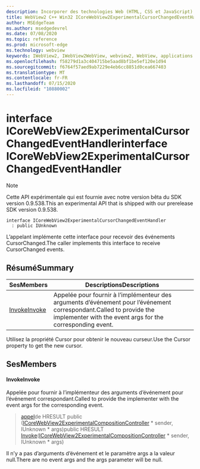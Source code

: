 ```yaml
---
description: Incorporer des technologies Web (HTML, CSS et JavaScript) dans vos applications natives avec le contrôle Microsoft Edge WebView2
title: WebView2 C++ Win32 ICoreWebView2ExperimentalCursorChangedEventHandler
author: MSEdgeTeam
ms.author: msedgedevrel
ms.date: 07/08/2020
ms.topic: reference
ms.prod: microsoft-edge
ms.technology: webview
keywords: IWebView2, IWebView2WebView, webview2, WebView, applications Win32, Win32, Edge, ICoreWebView2, ICoreWebView2Controller, contrôle de navigateur, html Edge, ICoreWebView2ExperimentalCursorChangedEventHandler
ms.openlocfilehash: f58279d1a3c404715be5aad8bf1be5ef120e1d94
ms.sourcegitcommit: f6764f57aed9ab7229e4eb6cc8851d0cea667403
ms.translationtype: MT
ms.contentlocale: fr-FR
ms.lasthandoff: 07/15/2020
ms.locfileid: "10880002"
---
```

# <span data-ttu-id="e1dde-104">interface ICoreWebView2ExperimentalCursorChangedEventHandler</span><span class="sxs-lookup"><span data-stu-id="e1dde-104">interface ICoreWebView2ExperimentalCursorChangedEventHandler</span></span> 

> [!NOTE]
> <span data-ttu-id="e1dde-105">Cette API expérimentale qui est fournie avec notre version bêta du SDK version 0.9.538.</span><span class="sxs-lookup"><span data-stu-id="e1dde-105">This an experimental API that is shipped with our prerelease SDK version 0.9.538.</span></span>

```
interface ICoreWebView2ExperimentalCursorChangedEventHandler
  : public IUnknown
```

<span data-ttu-id="e1dde-106">L’appelant implémente cette interface pour recevoir des événements CursorChanged.</span><span class="sxs-lookup"><span data-stu-id="e1dde-106">The caller implements this interface to receive CursorChanged events.</span></span>

## <span data-ttu-id="e1dde-107">Résumé</span><span class="sxs-lookup"><span data-stu-id="e1dde-107">Summary</span></span>

 <span data-ttu-id="e1dde-108">Ses</span><span class="sxs-lookup"><span data-stu-id="e1dde-108">Members</span></span>                        | <span data-ttu-id="e1dde-109">Descriptions</span><span class="sxs-lookup"><span data-stu-id="e1dde-109">Descriptions</span></span>
--------------------------------|---------------------------------------------
[<span data-ttu-id="e1dde-110">Invoke</span><span class="sxs-lookup"><span data-stu-id="e1dde-110">Invoke</span></span>](#invoke) | <span data-ttu-id="e1dde-111">Appelée pour fournir à l’implémenteur des arguments d’événement pour l’événement correspondant.</span><span class="sxs-lookup"><span data-stu-id="e1dde-111">Called to provide the implementer with the event args for the corresponding event.</span></span>

<span data-ttu-id="e1dde-112">Utilisez la propriété Cursor pour obtenir le nouveau curseur.</span><span class="sxs-lookup"><span data-stu-id="e1dde-112">Use the Cursor property to get the new cursor.</span></span>

## <span data-ttu-id="e1dde-113">Ses</span><span class="sxs-lookup"><span data-stu-id="e1dde-113">Members</span></span>

#### <span data-ttu-id="e1dde-114">Invoke</span><span class="sxs-lookup"><span data-stu-id="e1dde-114">Invoke</span></span> 

<span data-ttu-id="e1dde-115">Appelée pour fournir à l’implémenteur des arguments d’événement pour l’événement correspondant.</span><span class="sxs-lookup"><span data-stu-id="e1dde-115">Called to provide the implementer with the event args for the corresponding event.</span></span>

> <span data-ttu-id="e1dde-116">[appel](#invoke)de HRESULT public ([ICoreWebView2ExperimentalCompositionController](icorewebview2experimentalcompositioncontroller.md) \* sender, IUnknown \* args)</span><span class="sxs-lookup"><span data-stu-id="e1dde-116">public HRESULT [Invoke](#invoke)([ICoreWebView2ExperimentalCompositionController](icorewebview2experimentalcompositioncontroller.md) \* sender, IUnknown \* args)</span></span>

<span data-ttu-id="e1dde-117">Il n’y a pas d’arguments d’événement et le paramètre args a la valeur null.</span><span class="sxs-lookup"><span data-stu-id="e1dde-117">There are no event args and the args parameter will be null.</span></span>

